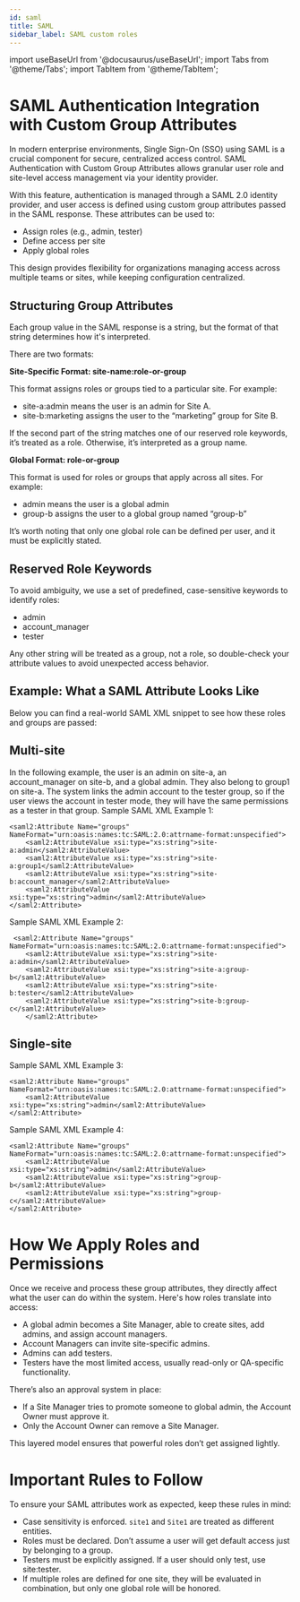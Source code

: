```yaml
---
id: saml
title: SAML
sidebar_label: SAML custom roles
---
```


import useBaseUrl from '@docusaurus/useBaseUrl';
import Tabs from '@theme/Tabs';
import TabItem from '@theme/TabItem';

# SAML Authentication Integration with Custom Group Attributes

In modern enterprise environments, Single Sign-On (SSO) using SAML is a crucial component for secure, centralized access control. SAML Authentication with Custom Group Attributes allows granular user role and site-level access management via your identity provider.

With this feature, authentication is managed through a SAML 2.0 identity provider, and user access is defined using custom group attributes passed in the SAML response. These attributes can be used to:

* Assign roles (e.g., admin, tester)
* Define access per site
* Apply global roles

This design provides flexibility for organizations managing access across multiple teams or sites, while keeping configuration centralized.

## Structuring Group Attributes
Each group value in the SAML response is a string, but the format of that string determines how it's interpreted.

There are two formats:

**Site-Specific Format: site-name:role-or-group**

This format assigns roles or groups tied to a particular site. For example:

* site-a:admin means the user is an admin for Site A.
* site-b:marketing assigns the user to the “marketing” group for Site B.

If the second part of the string matches one of our reserved role keywords, it’s treated as a role. Otherwise, it’s interpreted as a group name.

**Global Format: role-or-group**

This format is used for roles or groups that apply across all sites. For example:

* admin means the user is a global admin
* group-b assigns the user to a global group named “group-b”

It’s worth noting that only one global role can be defined per user, and it must be explicitly stated.

## Reserved Role Keywords
To avoid ambiguity, we use a set of predefined, case-sensitive keywords to identify roles:

* admin
* account_manager
* tester

Any other string will be treated as a group, not a role, so double-check your attribute values to avoid unexpected access behavior.

## Example: What a SAML Attribute Looks Like
Below you can find a real-world SAML XML snippet to see how these roles and groups are passed:

## Multi-site
In the following example, the user is an admin on site-a, an account_manager on site-b, and a global admin. They also belong to group1 on site-a. The system links the admin account to the tester group, so if the user views the account in tester mode, they will have the same permissions as a tester in that group.
Sample SAML XML Example 1:

```
<saml2:Attribute Name="groups" NameFormat="urn:oasis:names:tc:SAML:2.0:attrname-format:unspecified">
    <saml2:AttributeValue xsi:type="xs:string">site-a:admin</saml2:AttributeValue>
    <saml2:AttributeValue xsi:type="xs:string">site-a:group1</saml2:AttributeValue>
    <saml2:AttributeValue xsi:type="xs:string">site-b:account_manager</saml2:AttributeValue>
    <saml2:AttributeValue xsi:type="xs:string">admin</saml2:AttributeValue>
</saml2:Attribute>

```

Sample SAML XML Example 2:
```
 <saml2:Attribute Name="groups" NameFormat="urn:oasis:names:tc:SAML:2.0:attrname-format:unspecified">
    <saml2:AttributeValue xsi:type="xs:string">site-a:admin</saml2:AttributeValue>
    <saml2:AttributeValue xsi:type="xs:string">site-a:group-b</saml2:AttributeValue>
    <saml2:AttributeValue xsi:type="xs:string">site-b:tester</saml2:AttributeValue>
    <saml2:AttributeValue xsi:type="xs:string">site-b:group-c</saml2:AttributeValue>
    </saml2:Attribute>

```
## Single-site
Sample SAML XML Example 3:

```
<saml2:Attribute Name="groups" NameFormat="urn:oasis:names:tc:SAML:2.0:attrname-format:unspecified">
    <saml2:AttributeValue xsi:type="xs:string">admin</saml2:AttributeValue>
</saml2:Attribute>
```
Sample SAML XML Example 4:

```
<saml2:Attribute Name="groups" NameFormat="urn:oasis:names:tc:SAML:2.0:attrname-format:unspecified">
    <saml2:AttributeValue xsi:type="xs:string">admin</saml2:AttributeValue>
    <saml2:AttributeValue xsi:type="xs:string">group-b</saml2:AttributeValue>
    <saml2:AttributeValue xsi:type="xs:string">group-c</saml2:AttributeValue>
</saml2:Attribute>

```
# How We Apply Roles and Permissions

Once we receive and process these group attributes, they directly affect what the user can do within the system. Here's how roles translate into access:

* A global admin becomes a Site Manager, able to create sites, add admins, and assign account managers.
* Account Managers can invite site-specific admins.
* Admins can add testers.
* Testers have the most limited access, usually read-only or QA-specific functionality.

There’s also an approval system in place:

* If a Site Manager tries to promote someone to global admin, the Account Owner must approve it.
* Only the Account Owner can remove a Site Manager.

This layered model ensures that powerful roles don’t get assigned lightly.

# Important Rules to Follow
To ensure your SAML attributes work as expected, keep these rules in mind:
* Case sensitivity is enforced. `site1` and `Site1` are treated as different entities.
* Roles must be declared. Don’t assume a user will get default access just by belonging to a group.
* Testers must be explicitly assigned. If a user should only test, use site:tester.
* If multiple roles are defined for one site, they will be evaluated in combination, but only one global role will be honored.